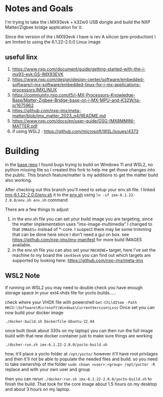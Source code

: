 Notes and Goals
===============

I'm trying to take the i.MX93evk + k32w0 USB dongle and build the NXP Matter/Zigbee bridge application for it.

Since the version of the i.MX93evk I have is rev A silicon (pre-production) I am limited to using the 6.1.22-2.0.0 Linux image

useful linx
-----------

1. https://www.nxp.com/document/guide/getting-started-with-the-i-mx93-evk:GS-IMX93EVK
2. https://www.nxp.com/design/design-center/software/embedded-software/i-mx-software/embedded-linux-for-i-mx-applications-processors:IMXLINUX
3. https://community.nxp.com/t5/i-MX-Processors-Knowledge-Base/Matter-Zigbee-Bridge-base-on-i-MX-MPU-and-K32W/ta-p/1675962
4. https://github.com/nxp-imx/meta-matter/blob/imx_matter_2023_q4/README.md
5. https://www.nxp.com/docs/en/user-guide/GSG-IMX8MMINI-MATTER.pdf
6. if using WSL2 : https://github.com/microsoft/WSL/issues/4373

Building
========

in the [base repo](https://github.com/nxp-imx/imx-docker) I found bugs trying to build on Windows 11 and WSL2, no python missing file so I created this fork to help me get those changes into the public. This branch feature/matter is my additions to get the matter build also working.

After checking out this branch you'll need to setup your env.sh file. I linked [imx-6.1.22-2.0.0/env.sh](./imx-6.1.36-2.1.0/env.sh) it to the [env.sh](./env.sh) using `ln -sf imx-6.1.22-2.0.0/env.sh env.sh` command

There are a few things to adjust
1. in the env.sh file you can set your build image you are targeting, since the matter implementation uses "imx-image-multimedia" I changed to that `IMAGES=` instead of *-core. I suspect there may be some trimming that can be done here since I don't need a gui on box. see https://github.com/nxp-imx/imx-manifest for more build IMAGES available.
2. in the env.sh file you can also set your `MACHINE=` target, here I've set the machine to my board the `imx93evk` you can find out which targets are supported by looking here: https://github.com/nxp-imx/meta-imx

WSL2 Note
---------

If running on WSL2 you may need to double check you have enough storage space in your ext4.vhdx file for yocto builds.....

check where your VHDX file with powershell
`Get-ChildItem -Path HKCU:\Software\Microsoft\Windows\CurrentVersion\Lxss`
Once set you can now build your docker image

`./docker-build.sh Dockerfile-Ubuntu-22.04`

once built (took about 330s on my laptop) you can then run the full image build with that new docker container just to make sure things are working

`./docker-run.sh imx-6.1.22-2.0.0/yocto-build.sh`

how, it'll place a yocto folder at `/opt/yocto/` however it'll have root privlages and then it'll not be able to populate the needed files and build. so you need to take ownership of the folder `sudo chown <user>:<group> /opt/yoctor -R` replace <user> and <group> with your own user and group

then you can rerun `./docker-run.sh imx-6.1.22-2.0.0/yocto-build.sh` to finish the build. That took for the core image about 1.5 hours on my desktop and about 3 hours on my laptop.
